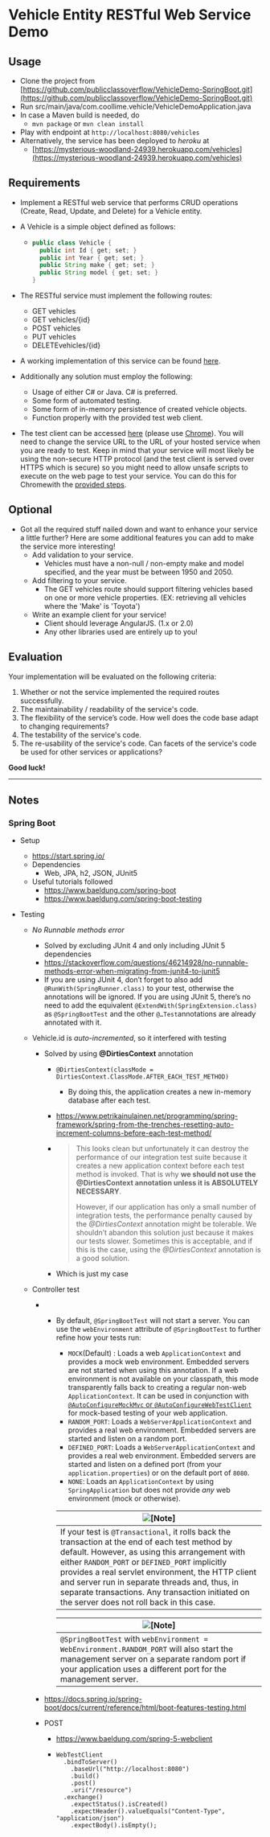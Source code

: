 # Vehicle Entity RESTful Web Service Demo

## Usage

- Clone the project from [https://github.com/publicclassoverflow/VehicleDemo-SpringBoot.git](https://github.com/publicclassoverflow/VehicleDemo-SpringBoot.git)
- Run src/main/java/com.coollime.vehicle/VehicleDemoApplication.java
- In case a Maven build is needed, do
  - `mvn package` or `mvn clean install`
- Play with endpoint at `http://localhost:8080/vehicles`
- Alternatively, the service has been deployed to *heroku* at 
  - [https://mysterious-woodland-24939.herokuapp.com/vehicles](https://mysterious-woodland-24939.herokuapp.com/vehicles)

## Requirements

- Implement a RESTful web service that performs CRUD operations (Create, Read, Update, and Delete) for a
  Vehicle entity.

- A Vehicle is a simple object defined as follows:

  - ```java
    public class Vehicle {
      public int Id { get; set; }
      public int Year { get; set; }
      public String make { get; set; }
      public String model { get; set; }
    }
    ```

- The RESTful service must implement the following routes:

  - GET vehicles
  - GET vehicles/{id}
  - POST vehicles
  - PUT vehicles
  - DELETEvehicles/{id}

- A working implementation of this service can be found [here](https://estimate-dev.mymitchell.com/codingchallenge/v1/help).

- Additionally any solution must employ the following:

  - Usage of either C# or Java. C# is preferred.
  - Some form of automated testing.
  - Some form of in-memory persistence of created vehicle objects.
  - Function properly with the provided test web client.

- The test client can be accessed [here](https://estimate-dev.mymitchell.com/codingchallenge/v1/index.html#/) (please use [Chrome](https://www.google.com/intl/en/chrome/)). You will need to change the service URL to the
  URL of your hosted service when you are ready to test. Keep in mind that your service will most likely be
  using the non-secure HTTP protocol (and the test client is served over HTTPS which is secure) so you
  might need to allow unsafe scripts to execute on the web page to test your service. You can do this for
  Chromewith the [provided steps](https://superuser.com/questions/487748/how-to-allow-chrome-browser-to-load-insecure-content/487772#487772).

## Optional

- Got all the required stuff nailed down and want to enhance your service a little further? Here are some
  additional features you can add to make the service more interesting!
  - Add validation to your service.
    - Vehicles must have a non-null / non-empty make and model specified, and the year must be
      between 1950 and 2050.
  - Add filtering to your service.
    - The GET vehicles route should support filtering vehicles based on one or more vehicle properties.
      (EX: retrieving all vehicles where the 'Make' is 'Toyota')
  - Write an example client for your service!
    - Client should leverage AngularJS. (1.x or 2.0)
    - Any other libraries used are entirely up to you!

## Evaluation

Your implementation will be evaluated on the following criteria:

1. Whether or not the service implemented the required routes successfully.
2. The maintainability / readability of the service's code.
3. The flexibility of the service’s code. How well does the code base adapt to changing requirements?
4. The testability of the service's code.
5. The re-usability of the service's code. Can facets of the service's code be used for other services or
   applications?

**Good luck!**

------

## Notes

### Spring Boot

- Setup

  - <https://start.spring.io/>
  - Dependencies
    - Web, JPA, h2, JSON, JUnit5
  - Useful tutorials followed
    - <https://www.baeldung.com/spring-boot>
    - <https://www.baeldung.com/spring-boot-testing>

- Testing

  - *No Runnable methods error*

    - Solved by excluding JUnit 4 and only including JUnit 5 dependencies
    - <https://stackoverflow.com/questions/46214928/no-runnable-methods-error-when-migrating-from-junit4-to-junit5>
    - If you are using JUnit 4, don’t forget to also add `@RunWith(SpringRunner.class)` to your test, otherwise the annotations will be ignored. If you are using JUnit 5, there’s no need to add the equivalent `@ExtendWith(SpringExtension.class)` as `@SpringBootTest` and the other `@…Test`annotations are already annotated with it.

  - Vehicle.id is *auto-incremented*, so it interfered with testing

    - Solved by using **@DirtiesContext** annotation

      - ```
        @DirtiesContext(classMode = DirtiesContext.ClassMode.AFTER_EACH_TEST_METHOD)
        ```

        - By doing this, the application creates a new in-memory database after each test.

      - <https://www.petrikainulainen.net/programming/spring-framework/spring-from-the-trenches-resetting-auto-increment-columns-before-each-test-method/>

      - > This looks clean but unfortunately it can destroy the performance of our integration test suite because it creates a new application context before each test method is invoked. That is why **we should not use the @DirtiesContext annotation unless it is ABSOLUTELY NECESSARY**.
        >
        > However, if our application has only a small number of integration tests, the performance penalty caused by the *@DirtiesContext* annotation might be tolerable. We shouldn’t abandon this solution just because it makes our tests slower. Sometimes this is acceptable, and if this is the case, using the *@DirtiesContext* annotation is a good solution.

      - Which is just my case

  - Controller test

    - - By default, `@SpringBootTest` will not start a server. You can use the `webEnvironment` attribute of `@SpringBootTest` to further refine how your tests run:

        - `MOCK`(Default) : Loads a web `ApplicationContext` and provides a mock web environment. Embedded servers are not started when using this annotation. If a web environment is not available on your classpath, this mode transparently falls back to creating a regular non-web `ApplicationContext`. It can be used in conjunction with [`@AutoConfigureMockMvc` or `@AutoConfigureWebTestClient`](https://docs.spring.io/spring-boot/docs/current/reference/html/boot-features-testing.html#boot-features-testing-spring-boot-applications-testing-with-mock-environment) for mock-based testing of your web application.
        - `RANDOM_PORT`: Loads a `WebServerApplicationContext` and provides a real web environment. Embedded servers are started and listen on a random port.
        - `DEFINED_PORT`: Loads a `WebServerApplicationContext` and provides a real web environment. Embedded servers are started and listen on a defined port (from your `application.properties`) or on the default port of `8080`.
        - `NONE`: Loads an `ApplicationContext` by using `SpringApplication` but does not provide *any* web environment (mock or otherwise).

        | ![[Note]](https://docs.spring.io/spring-boot/docs/current/reference/html/images/note.png) |
        | ------------------------------------------------------------ |
        | If your test is `@Transactional`, it rolls back the transaction at the end of each test method by default. However, as using this arrangement with either `RANDOM_PORT` or `DEFINED_PORT` implicitly provides a real servlet environment, the HTTP client and server run in separate threads and, thus, in separate transactions. Any transaction initiated on the server does not roll back in this case. |

        | ![[Note]](https://docs.spring.io/spring-boot/docs/current/reference/html/images/note.png) |
        | ------------------------------------------------------------ |
        | `@SpringBootTest` with `webEnvironment = WebEnvironment.RANDOM_PORT` will also start the management server on a separate random port if your application uses a different port for the management server. |

    - <https://docs.spring.io/spring-boot/docs/current/reference/html/boot-features-testing.html>

    - POST

      - <https://www.baeldung.com/spring-5-webclient>

      - ```
        WebTestClient
          .bindToServer()
            .baseUrl("http://localhost:8080")
            .build()
            .post()
            .uri("/resource")
          .exchange()
            .expectStatus().isCreated()
            .expectHeader().valueEquals("Content-Type", "application/json")
            .expectBody().isEmpty();
        ```